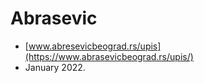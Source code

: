 # Abrasevic
- [www.abresevicbeograd.rs/upis](https://www.abrasevicbeograd.rs/upis/)
- January 2022.
